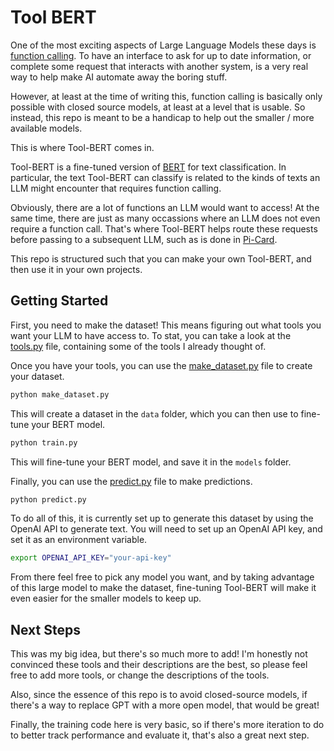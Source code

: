 # Tool BERT

One of the most exciting aspects of Large Language Models these days is [function calling](https://www.promptingguide.ai/applications/function_calling). To have an interface to ask for up to date information, or complete some request that interacts with another system, is a very real way to help make AI automate away the boring stuff.

However, at least at the time of writing this, function calling is basically only possible with closed source models, at least at a level that is usable. So instead, this repo is meant to be a handicap to help out the smaller / more available models.

This is where Tool-BERT comes in.

Tool-BERT is a fine-tuned version of [BERT](https://huggingface.co/google-bert/bert-base-uncased) for text classification. In particular, the text Tool-BERT can classify is related to the kinds of texts an LLM might encounter that requires function calling.

Obviously, there are a lot of functions an LLM would want to access! At the same time, there are just as many occassions where an LLM does not even require a function call. That's where Tool-BERT helps route these requests before passing to a subsequent LLM, such as is done in [Pi-Card](https://github.com/nkasmanoff/pi-card/blob/main/assistanttools/bert.py).

This repo is structured such that you can make your own Tool-BERT, and then use it in your own projects.

## Getting Started

First, you need to make the dataset! This means figuring out what tools you want your LLM to have access to. To stat, you can take a look at the [tools.py](tools.py) file, containing some of the tools I already thought of.

Once you have your tools, you can use the [make_dataset.py](make_dataset.py) file to create your dataset.

```bash
python make_dataset.py
```

This will create a dataset in the `data` folder, which you can then use to fine-tune your BERT model.

```bash
python train.py
```

This will fine-tune your BERT model, and save it in the `models` folder.

Finally, you can use the [predict.py](predict.py) file to make predictions.

```bash
python predict.py
```

To do all of this, it is currently set up to generate this dataset by using the OpenAI API to generate text. You will need to set up an OpenAI API key, and set it as an environment variable.

```bash
export OPENAI_API_KEY="your-api-key"
```

From there feel free to pick any model you want, and by taking advantage of this large model to make the dataset, fine-tuning Tool-BERT will make it even easier for the smaller models to keep up.

## Next Steps

This was my big idea, but there's so much more to add! I'm honestly not convinced these tools and their descriptions are the best, so please feel free to add more tools, or change the descriptions of the tools.

Also, since the essence of this repo is to avoid closed-source models, if there's a way to replace GPT with a more open model, that would be great!

Finally, the training code here is very basic, so if there's more iteration to do to better track performance and evaluate it, that's also a great next step.
